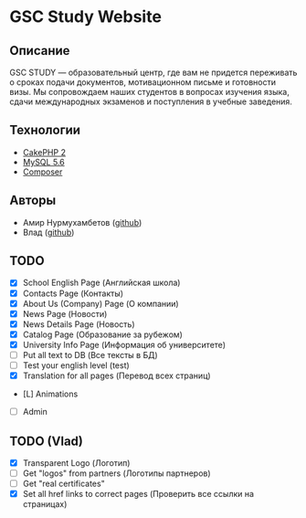 # GSC Study Website

## Описание

GSC STUDY — образовательный центр, где вам не придется переживать о сроках подачи документов, мотивационном письме и готовности визы. Мы сопровождаем наших студентов в вопросах изучения языка, сдачи международных экзаменов и поступления в учебные заведения.

## Технологии

- [CakePHP 2](http://book.cakephp.org/2.0/en/index.html)
- [MySQL 5.6](https://dev.mysql.com/doc/refman/5.6/en/)
- [Composer](https://getcomposer.org/)

## Авторы

- Амир Нурмухамбетов ([github](https://github.com/Hereugo))
- Влад ([github](https://github.com/hectoxor))


## TODO

- [x] School English Page (Английская школа)
- [x] Contacts Page (Контакты)
- [x] About Us (Company) Page (О компании)
- [x] News Page (Новости)
- [x] News Details Page (Новость)
- [x] Catalog Page (Образование за рубежом)
- [x] University Info Page (Информация об университете)
- [ ] Put all text to DB (Все тексты в БД)
- [ ] Test your english level (test)
- [x] Translation for all pages (Перевод всех страниц)
- [L] Animations
- [ ] Admin

## TODO (Vlad)

- [x] Transparent Logo (Логотип)
- [ ] Get "logos" from partners (Логотипы партнеров)
- [ ] Get "real certificates"
- [x] Set all href links to correct pages (Проверить все ссылки на страницах)
